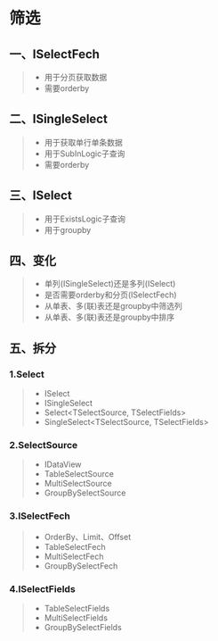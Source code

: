 ﻿# 筛选

## 一、ISelectFech
>* 用于分页获取数据
>* 需要orderby

## 二、ISingleSelect
>* 用于获取单行单条数据
>* 用于SubInLogic子查询
>* 需要orderby

## 三、ISelect
>* 用于ExistsLogic子查询
>* 用于groupby

## 四、变化
>* 单列(ISingleSelect)还是多列(ISelect)
>* 是否需要orderby和分页(ISelectFech)
>* 从单表、多(联)表还是groupby中筛选列
>* 从单表、多(联)表还是groupby中排序

## 五、拆分
### 1.Select
>* ISelect
>* ISingleSelect
>* Select<TSelectSource, TSelectFields>
>* SingleSelect<TSelectSource, TSelectFields>

### 2.SelectSource
>* IDataView
>* TableSelectSource
>* MultiSelectSource
>* GroupBySelectSource

### 3.ISelectFech
>* OrderBy、Limit、Offset
>* TableSelectFech
>* MultiSelectFech
>* GroupBySelectFech

### 4.ISelectFields
>* TableSelectFields
>* MultiSelectFields
>* GroupBySelectFields

